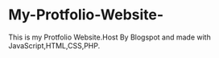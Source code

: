 # My-Protfolio-Website-
This is my Protfolio Website.Host By Blogspot and made with JavaScript,HTML,CSS,PHP.
